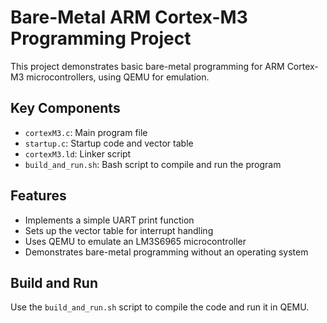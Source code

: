 # Bare-Metal ARM Cortex-M3 Programming Project

This project demonstrates basic bare-metal programming for ARM Cortex-M3 microcontrollers, using QEMU for emulation.

## Key Components
- `cortexM3.c`: Main program file
- `startup.c`: Startup code and vector table
- `cortexM3.ld`: Linker script
- `build_and_run.sh`: Bash script to compile and run the program

## Features
- Implements a simple UART print function
- Sets up the vector table for interrupt handling
- Uses QEMU to emulate an LM3S6965 microcontroller
- Demonstrates bare-metal programming without an operating system

## Build and Run
Use the `build_and_run.sh` script to compile the code and run it in QEMU.